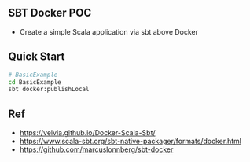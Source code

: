 ## SBT Docker POC
- Create a simple Scala application via sbt above Docker

## Quick Start
```bash
# BasicExample
cd BasicExample
sbt docker:publishLocal
```

## Ref
- https://velvia.github.io/Docker-Scala-Sbt/
- https://www.scala-sbt.org/sbt-native-packager/formats/docker.html
- https://github.com/marcuslonnberg/sbt-docker